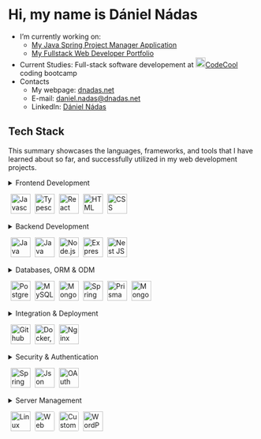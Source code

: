 # Hi, my name is Dániel Nádas

- I’m currently working on:
    - [My Java Spring Project Manager Application](https://github.com/DNadas98/spring-project-manager)
    - [My Fullstack Web Developer Portfolio](https://github.com/DNadas98/portfolio-backend-nestjs)
- Current Studies: Full-stack software developement at [<img
        src="https://avatars.githubusercontent.com/u/43291578?s=200&v=4"
        alt="codecool"
        width="20"
        height="20"
      />CodeCool](https://codecool.com/en/) coding bootcamp
- Contacts
    - My webpage: [dnadas.net](https://dnadas.net)
    - E-mail: [daniel.nadas@dnadas.net](mailto:daniel.nadas@dnadas.net)
    - LinkedIn: [Dániel Nádas](https://www.linkedin.com/in/daniel-nadas)

<h2>Tech Stack</h2>
<p>This summary showcases the languages, frameworks, and tools that I have learned about so far, and successfully utilized in my web development projects.</p>
<details>
<summary>
    Frontend Development
    <p align="left">
      <img src="https://dnadas.net/wp-content/uploads/2023/12/icons8-javascript-96.webp" alt="Javascript" style="height:40px; margin-left:5px">
      <img src="https://dnadas.net/wp-content/uploads/2024/02/icons8-typescript-96.png" alt="Typescript" style="height:40px; margin-left:5px">
      <img src="https://dnadas.net/wp-content/uploads/2023/12/icons8-react-js-100.webp" alt="React JS" style="height:40px; margin-left:5px">
      <img src="https://dnadas.net/wp-content/uploads/2023/12/icons8-html-96.webp" alt="HTML" style="height:40px; margin-left:5px">
      <img src="https://dnadas.net/wp-content/uploads/2023/12/icons8-css-96.webp" alt="CSS" style="height:40px; margin-left:5px">
    </p>
</summary>
<ul>
  <li>Javascript</li>
  <li>Typescript</li>
  <li>React JS</li>
  <li>HTML</li>
  <li>CSS</li>
</ul>
</details>
<details>
  <summary>
    Backend Development
    <p align="left"> 
      <img src="https://dnadas.net/wp-content/uploads/2023/12/icons8-java-96.webp" alt="Java" style="width:40px;height:40px; margin-left:5px">
      <img src="https://dnadas.net/wp-content/uploads/2023/12/icons8-spring-boot-96.webp" alt="Java Spring" style="width:40px;height:40px; margin-left:5px">
      <img src="https://dnadas.net/wp-content/uploads/2023/12/icons8-node-js-96.webp" alt="Node.js" style="width:40px;height:40px; margin-left:5px">
      <img src="https://dnadas.net/wp-content/uploads/2023/12/icons8-express-js-80.webp" alt="Express JS" style="width:40px;height:40px; margin-left:5px">
      <img src="https://dnadas.net/wp-content/uploads/2024/02/icons8-nestjs-96.png" alt="Nest JS" style="width:40px;height:40px; margin-left:5px">
    </p>
  </summary>
  <ul>
    <li>Java</li>
    <li>Java Spring</li>
    <li>Node.js</li>
    <li>Express JS</li>
    <li>Nest JS</li>
  </ul>
</details>  
<details>
  <summary>
    Databases, ORM & ODM
    <p align="left"> 
      <img src="https://dnadas.net/wp-content/uploads/2023/12/icons8-postgresql-96.webp" alt="PostgreSQL" style="width:40px;height:40px; margin-left:5px">
      <img src="https://dnadas.net/wp-content/uploads/2023/12/icons8-mysql-96-1.webp" alt="MySQL" style="width:40px;height:40px; margin-left:5px">
      <img src="https://dnadas.net/wp-content/uploads/2023/12/icons8-mongodb-a-cross-platform-document-oriented-database-program-96.webp" alt="MongoDB" style="width:40px;height:40px; margin-left:5px">
      <img src="https://dnadas.net/wp-content/uploads/2023/12/icons8-spring-boot-96.webp" alt="Spring Data JPA" style="width:40px;height:40px; margin-left:5px">
      <img src="https://i.pinimg.com/originals/39/b2/e4/39b2e4ad77c23a2c11e5950a7dfa2aec.png" alt="Prisma ORM" style="width:40px;height:40px; margin-left:5px">
      <img src="https://dnadas.net/wp-content/uploads/2023/12/icons8-mongoose-96.png" alt="Mongoose JS" style="width:40px;height:40px; margin-left:5px">
    </p>
  </summary>     
  <ul>
    <li>PostgreSQL</li>
    <li>MySQL</li>
    <li>MongoDB</li>
    <li>Spring Data JPA</li>
    <li>Prisma ORM</li>
    <li>Mongoose JS</li>
  </ul>
</details>  
<details>
  <summary>
    Integration & Deployment
    <p align="left">
      <img src="https://dnadas.net/wp-content/uploads/2023/12/GitHub-Actions.webp" alt="Github Actions" style="width:40px;height:40px; margin-left:5px">
      <img src="https://dnadas.net/wp-content/uploads/2023/12/icons8-docker-96.webp" alt="Docker, Docker Compose" style="width:40px;height:40px; margin-left:5px">
      <img src="https://dnadas.net/wp-content/uploads/2023/12/icons8-nginx-96.webp" alt="Nginx" style="width:40px;height:40px; margin-left:5px">
    </p>
  </summary> 
  <ul>
    <li>Github Actions</li>
    <li>Docker, Docker Compose</li>
    <li>Nginx</li>
  </ul>
</details> 
<details>
  <summary>
    Security & Authentication
    <p align="left">
      <img src="https://dnadas.net/wp-content/uploads/2023/12/icons8-spring-boot-96.webp" alt="Spring Security" style="width:40px;height:40px; margin-left:5px">
      <img src="https://dnadas.net/wp-content/uploads/2023/12/icons8-jwt-96.png" alt="Json Web Token" style="width:40px;height:40px; margin-left:5px">
      <img src="https://dnadas.net/wp-content/uploads/2023/12/Oauth_logo.svg_.webp" alt="OAuth 2.0" style="width:40px;height:40px; margin-left:5px">
    </p>
  </summary> 
  <ul>
    <li>Spring Security</li>
    <li>Custom Express JS Implementation</li>
    <li>Json Web Token</li>
    <li>OAuth 2.0</li>
  </ul>
</details>  
<details>
  <summary>
    Server Management
    <p align="left">
      <img src="https://dnadas.net/wp-content/uploads/2023/12/icons8-linux-96.webp" alt="Linux Server (VPS)" style="width:40px;height:40px; margin-left:5px">
      <img src="https://dnadas.net/wp-content/uploads/2024/01/icons8-storage-1.png" alt="Web Storage, E-mail, FTP Administration" style="width:40px;height:40px; margin-left:5px; background-color:#fff; border-radius:3px">
      <img src="https://dnadas.net/wp-content/uploads/2024/01/icons8-email-100.png" alt="Custom E-mail Server" style="width:40px;height:40px; margin-left:5px; background-color:#fff; border-radius:3px">
      <img src="https://dnadas.net/wp-content/uploads/2024/01/icons8-wordpress-100.png" alt="WordPress CMS" style="width:40px;height:40px; margin-left:5px;">
    </p>
  </summary>
  <ul>
    <li>Linux Server (VPS)</li>
    <li>Custom E-mail Server</li>
    <li>Web Storage, E-mail, FTP Administration</li>
    <li>WordPress CMS</li>
  </ul>
</details>
